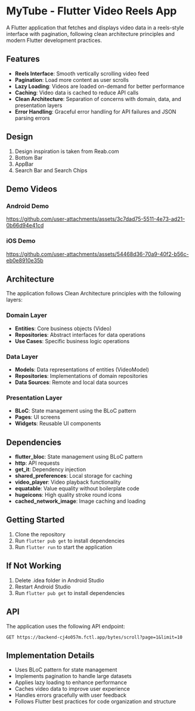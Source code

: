 # MyTube - Flutter Video Reels App

A Flutter application that fetches and displays video data in a reels-style interface with pagination, following clean architecture principles and modern Flutter development practices.

## Features

- **Reels Interface**: Smooth vertically scrolling video feed
- **Pagination**: Load more content as user scrolls
- **Lazy Loading**: Videos are loaded on-demand for better performance
- **Caching**: Video data is cached to reduce API calls
- **Clean Architecture**: Separation of concerns with domain, data, and presentation layers
- **Error Handling**: Graceful error handling for API failures and JSON parsing errors

## Design

1. Design inspiration is taken from Reab.com
2. Bottom Bar
3. AppBar
4. Search Bar and Search Chips

## Demo Videos

### Android Demo

https://github.com/user-attachments/assets/3c7dad75-5511-4e73-ad21-0b66d94e41cd



### iOS Demo

https://github.com/user-attachments/assets/54468d36-70a9-40f2-b56c-eb0e8910e35b



## Architecture

The application follows Clean Architecture principles with the following layers:

### Domain Layer
- **Entities**: Core business objects (Video)
- **Repositories**: Abstract interfaces for data operations
- **Use Cases**: Specific business logic operations

### Data Layer
- **Models**: Data representations of entities (VideoModel)
- **Repositories**: Implementations of domain repositories
- **Data Sources**: Remote and local data sources

### Presentation Layer
- **BLoC**: State management using the BLoC pattern
- **Pages**: UI screens
- **Widgets**: Reusable UI components

## Dependencies

- **flutter_bloc**: State management using BLoC pattern
- **http**: API requests
- **get_it**: Dependency injection
- **shared_preferences**: Local storage for caching
- **video_player**: Video playback functionality
- **equatable**: Value equality without boilerplate code
- **hugeicons**: High quality stroke round icons
- **cached_network_image**: Image caching and loading

## Getting Started

1. Clone the repository
2. Run `flutter pub get` to install dependencies
3. Run `flutter run` to start the application

## If Not Working

1. Delete .idea folder in Android Studio
2. Restart Android Studio
3. Run `flutter pub get` to install dependencies

## API

The application uses the following API endpoint:
```
GET https://backend-cj4o057m.fctl.app/bytes/scroll?page=1&limit=10
```

## Implementation Details

- Uses BLoC pattern for state management
- Implements pagination to handle large datasets
- Applies lazy loading to enhance performance
- Caches video data to improve user experience
- Handles errors gracefully with user feedback
- Follows Flutter best practices for code organization and structure
